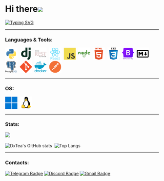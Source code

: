 # Hi there<img src="https://github.com/blackcater/blackcater/raw/main/images/Hi.gif" height="32"/>
<div>
  <a href="https://git.io/typing-svg"><img src="https://readme-typing-svg.herokuapp.com?font=Fira+Code&pause=1000&color=F7F7F7&background=28112B00&random=false&width=435&lines=I'm+Semyon;Junior+Python+Developer;Looking+for+a+Job" alt="Typing SVG" /></a>
</div>

---

### Languages & Tools:
<div>
  <img src="https://github.com/devicons/devicon/blob/master/icons/python/python-original.svg" title="Python" alt="Python" width="40" height="40"/>&nbsp;
  <img src="https://github.com/devicons/devicon/blob/master/icons/django/django-plain.svg" title="Django" alt="Django" width="40" height="40"/>&nbsp;
  <img src="https://github.com/devicons/devicon/blob/master/icons/djangorest/djangorest-original-wordmark.svg" title="DRF" alt="DRF" width="40" height="40"/>&nbsp;
  <img src="https://github.com/devicons/devicon/blob/master/icons/react/react-original-wordmark.svg" title="React" alt="React" width="40" height="40"/>&nbsp;
  <img src="https://github.com/devicons/devicon/blob/master/icons/javascript/javascript-original.svg" title="JavaScript" alt="JavaScript" width="40" height="40"/>&nbsp;
  <img src="https://github.com/devicons/devicon/blob/master/icons/nodejs/nodejs-plain-wordmark.svg" title="NodeJS" alt="NodeJS" width="40" height="40"/>&nbsp;
  <img src="https://github.com/devicons/devicon/blob/master/icons/html5/html5-plain-wordmark.svg" title="HTML5" **alt="HTML5" width="40" height="40"/>&nbsp;
  <img src="https://github.com/devicons/devicon/blob/master/icons/css3/css3-original-wordmark.svg" title="CSS3" **alt="CSS3" width="40" height="40"/>&nbsp;
  <img src="https://github.com/devicons/devicon/blob/master/icons/bootstrap/bootstrap-original-wordmark.svg" title="Bootstrap" **alt="Bootstrap" width="40" height="40"/>&nbsp;
  <img src="https://github.com/devicons/devicon/blob/master/icons/markdown/markdown-original.svg" title="Markdown" **alt="Markdown" width="40" height="40"/>&nbsp;
  <img src="https://github.com/devicons/devicon/blob/master/icons/postgresql/postgresql-original-wordmark.svg" title="PSQL"  alt="PSQL" width="40" height="40"/>&nbsp;
  <img src="https://github.com/devicons/devicon/blob/master/icons/git/git-original.svg" title="Git" **alt="Git" width="40" height="40"/>&nbsp;
  <img src="https://github.com/devicons/devicon/blob/master/icons/docker/docker-plain-wordmark.svg" title="Docker" **alt="Docker" width="40" height="40"/>&nbsp;
  <img src="https://github.com/devicons/devicon/blob/master/icons/postman/postman-original.svg" title="Postman" **alt="Postman" width="40" height="40"/>&nbsp;
</div>

---
### OS:
<div>
  <img src="https://github.com/devicons/devicon/blob/master/icons/windows11/windows11-original.svg" title="Windows11" alt="Win11" width="40" height="40"/>&nbsp;
  <img src="https://github.com/devicons/devicon/blob/master/icons/linux/linux-original.svg" title="Manjaro" alt="Manjaro" width="40" height="40"/>&nbsp;
</div>

---
### Stats:

<!--![](https://komarev.com/ghpvc/?username=DxTea)-->
[![](https://visitcount.itsvg.in/api?id=DxTea&label=Profile%20Views&color=12&icon=5&pretty=false)](https://visitcount.itsvg.in)

<img align="center" src="https://github-readme-stats.vercel.app/api?username=DxTea&show_icons=true" title="DxTea's GitHub stats" alt="DxTea's GitHub stats" width="400" height="210"/>&nbsp; <img align="center" src="https://github-readme-stats.vercel.app/api/top-langs/?username=DxTea&layout=compact" title="Top Langs" alt="Top Langs" width="400" height="170"/> 

---

### Contacts:
<div>
    <a href="https://t.me/LemonJuice74"><img src="https://img.shields.io/badge/Telegram-2CA5E0?style=for-the-badge&logo=telegram&logoColor=white" alt="Telegram Badge"/></a>
    <a href="https://discordapp.com/users/287599936516784129"><img src="https://img.shields.io/badge/Discord-%235865F2.svg?style=for-the-badge&logo=discord&logoColor=white" alt="Discord Badge"/></a>
    <a href="mailto:pomidorka_030@mail.ru"><img src="https://img.shields.io/badge/Gmail-D14836?style=for-the-badge&logo=gmail&logoColor=white" alt="Gmail Badge"/></a>
</div>
<!--
**DxTea/DxTea** is a ✨ _special_ ✨ repository because its `README.md` (this file) appears on your GitHub profile.

Here are some ideas to get you started:

- 🔭 I’m currently working on ...
- 🌱 I’m currently learning ...
- 👯 I’m looking to collaborate on ...
- 🤔 I’m looking for help with ...
- 💬 Ask me about ...
- 📫 How to reach me: ...
- 😄 Pronouns: ...
- ⚡ Fun fact: ...
-->

